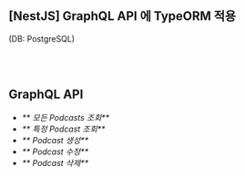 ## [NestJS] GraphQL API 에 TypeORM 적용

(DB: PostgreSQL)

<br>
<br>

## GraphQL API

- _** 모든 Podcasts 조회**_
- _** 특정 Podcast 조회**_
- _** Podcast 생성**_
- _** Podcast 수정**_
- _** Podcast 삭제**_
